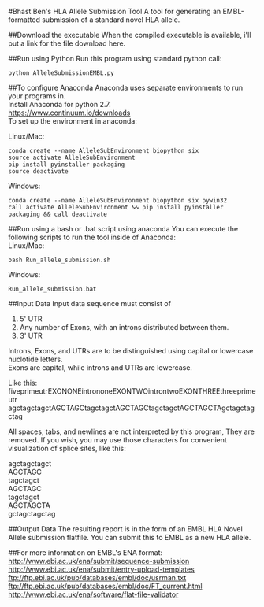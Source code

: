 #Bhast
Ben's HLA Allele Submission Tool
A tool for generating an EMBL-formatted submission of a standard novel HLA allele. 

##Download the executable
When the compiled executable is available, i'll put a link for the file download here.

##Run using Python
Run this program using standard python call:  
```
python AlleleSubmissionEMBL.py
```

##To configure Anaconda
Anaconda uses separate environments to run your programs in.  
Install Anaconda for python 2.7.  
https://www.continuum.io/downloads  
To set up the environment in anaconda:  

Linux/Mac:  
```
conda create --name AlleleSubEnvironment biopython six  
source activate AlleleSubEnvironment  
pip install pyinstaller packaging  
source deactivate  
```  
Windows:  
```  
conda create --name AlleleSubEnvironment biopython six pywin32  
call activate AlleleSubEnvironment && pip install pyinstaller packaging && call deactivate  
```

##Run using a bash or .bat script using anaconda
You can execute the following scripts to run the tool inside of Anaconda:  
Linux/Mac:  
```
bash Run_allele_submission.sh  
```
Windows:  
```
Run_allele_submission.bat
```

##Input Data
Input data sequence must consist of  
1) 5' UTR  
2) Any number of Exons, with an introns distributed between them.  
3) 3' UTR

Introns, Exons, and UTRs are to be distinguished using capital or lowercase nuclotide letters.  
Exons are capital, while introns and UTRs are lowercase.

Like this:  
fiveprimeutrEXONONEintrononeEXONTWOintrontwoEXONTHREEthreeprimeutr  
agctagctagctAGCTAGCtagctagctAGCTAGCtagctagctAGCTAGCTAgctagctagctag

All spaces, tabs, and newlines are not interpreted by this program,  They are removed.
If you wish, you may use those characters for convenient visualization of splice sites, like this:

agctagctagct  
AGCTAGC  
tagctagct  
AGCTAGC  
tagctagct  
AGCTAGCTA  
gctagctagctag  

##Output Data
The resulting report is in the form of an EMBL HLA Novel Allele submission flatfile.  You can submit this to EMBL as a new HLA allele.

##For more information on EMBL's ENA format:  
http://www.ebi.ac.uk/ena/submit/sequence-submission  
http://www.ebi.ac.uk/ena/submit/entry-upload-templates  
ftp://ftp.ebi.ac.uk/pub/databases/embl/doc/usrman.txt  
ftp://ftp.ebi.ac.uk/pub/databases/embl/doc/FT_current.html  
http://www.ebi.ac.uk/ena/software/flat-file-validator  
